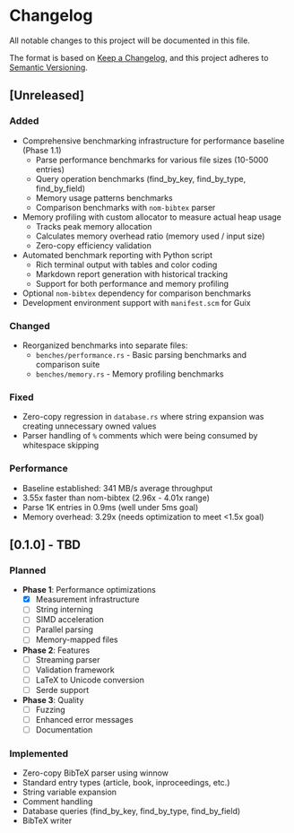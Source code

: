 # Changelog

All notable changes to this project will be documented in this file.

The format is based on [Keep a Changelog](https://keepachangelog.com/en/1.0.0/),
and this project adheres to [Semantic Versioning](https://semver.org/spec/v2.0.0.html).

## [Unreleased]

### Added
- Comprehensive benchmarking infrastructure for performance baseline (Phase 1.1)
  - Parse performance benchmarks for various file sizes (10-5000 entries)
  - Query operation benchmarks (find_by_key, find_by_type, find_by_field)
  - Memory usage patterns benchmarks
  - Comparison benchmarks with `nom-bibtex` parser
- Memory profiling with custom allocator to measure actual heap usage
  - Tracks peak memory allocation
  - Calculates memory overhead ratio (memory used / input size)
  - Zero-copy efficiency validation
- Automated benchmark reporting with Python script
  - Rich terminal output with tables and color coding
  - Markdown report generation with historical tracking
  - Support for both performance and memory profiling
- Optional `nom-bibtex` dependency for comparison benchmarks
- Development environment support with `manifest.scm` for Guix

### Changed
- Reorganized benchmarks into separate files:
  - `benches/performance.rs` - Basic parsing benchmarks and comparison suite
  - `benches/memory.rs` - Memory profiling benchmarks

### Fixed
- Zero-copy regression in `database.rs` where string expansion was creating unnecessary owned values
- Parser handling of `%` comments which were being consumed by whitespace skipping

### Performance
- Baseline established: 341 MB/s average throughput
- 3.55x faster than nom-bibtex (2.96x - 4.01x range)
- Parse 1K entries in 0.9ms (well under 5ms goal)
- Memory overhead: 3.29x (needs optimization to meet <1.5x goal)

## [0.1.0] - TBD

### Planned
- **Phase 1**: Performance optimizations
  - [x] Measurement infrastructure
  - [ ] String interning
  - [ ] SIMD acceleration
  - [ ] Parallel parsing
  - [ ] Memory-mapped files
- **Phase 2**: Features
  - [ ] Streaming parser
  - [ ] Validation framework
  - [ ] LaTeX to Unicode conversion
  - [ ] Serde support
- **Phase 3**: Quality
  - [ ] Fuzzing
  - [ ] Enhanced error messages
  - [ ] Documentation

### Implemented
- Zero-copy BibTeX parser using winnow
- Standard entry types (article, book, inproceedings, etc.)
- String variable expansion
- Comment handling
- Database queries (find_by_key, find_by_type, find_by_field)
- BibTeX writer